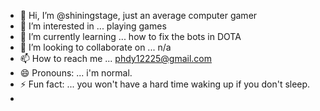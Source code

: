 - 👋 Hi, I’m @shiningstage, just an average computer gamer
- 👀 I’m interested in ... playing games
- 🌱 I’m currently learning ... how to fix the bots in DOTA
- 💞️ I’m looking to collaborate on ... n/a
- 📫 How to reach me ... phdy12225@gmail.com
- 😄 Pronouns: ... i'm normal. 
- ⚡ Fun fact: ... you won't have a hard time waking up if you don't sleep.
- 
<script src='https://storage.ko-fi.com/cdn/scripts/overlay-widget.js'></script>
<script>
  kofiWidgetOverlay.draw('shiningstage', {
    'type': 'floating-chat',
    'floating-chat.donateButton.text': 'Tip Me',
    'floating-chat.donateButton.background-color': '#00b9fe',
    'floating-chat.donateButton.text-color': '#fff'
  });
</script>

<!---
shiningstage/shiningstage is a ✨ special ✨ repository because its `README.md` (this file) appears on your GitHub profile.
You can click the Preview link to take a look at your changes.
--->
